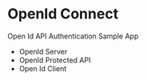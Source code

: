 # OpenId Connect

Open Id API Authentication Sample App
 - OpenId Server 
 - OpenId Protected API
 - Open Id Client

